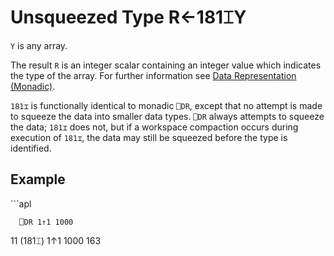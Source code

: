 
<!-- Hidden search keywords -->
<div style="display: none;">
  181⌶
</div>






<h1 class="heading"><span class="name">Unsqueezed Type</span> <span class="command">R←181⌶Y</span></h1>



`Y` is any array.


The result `R` is an integer scalar containing an integer value which indicates the type of the array.
 For further information see [Data Representation (Monadic)](../system-functions/data-representation-monadic.md).


`181⌶` is functionally identical to monadic `⎕DR`, except that no attempt is made to squeeze the data into smaller data types. `⎕DR` always attempts to squeeze the data; `181⌶` does not, but if a workspace compaction occurs during execution of `181⌶`, the data may still be squeezed before the type is identified.

<h2 class="example">Example</h2>
```apl

      ⎕DR 1↑1 1000
11
      (181⌶) 1↑1 1000
163
```



